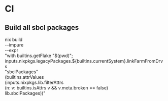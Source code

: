 # CI

## Build all sbcl packages

nix build \
  --impure\
  --expr \
  "with builtins.getFlake \"$(pwd)\"; \
   inputs.nixpkgs.legacyPackages.\${builtins.currentSystem}.linkFarmFromDrvs \
   \"sbclPackages\" \
   (builtins.attrValues \
     (inputs.nixpkgs.lib.filterAttrs \
       (n: v: builtins.isAttrs v && v.meta.broken == false) \
       lib.sbclPackages))"
